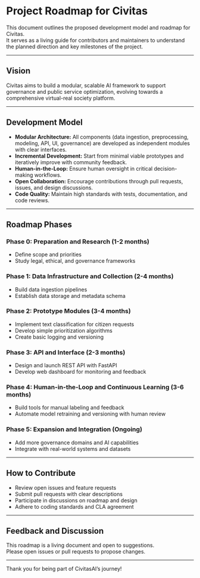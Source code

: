 # Project Roadmap for Civitas

This document outlines the proposed development model and roadmap for Civitas.  
It serves as a living guide for contributors and maintainers to understand the planned direction and key milestones of the project.

---

## Vision

Civitas aims to build a modular, scalable AI framework to support governance and public service optimization, evolving towards a comprehensive virtual-real society platform.

---

## Development Model

- **Modular Architecture:** All components (data ingestion, preprocessing, modeling, API, UI, governance) are developed as independent modules with clear interfaces.  
- **Incremental Development:** Start from minimal viable prototypes and iteratively improve with community feedback.  
- **Human-in-the-Loop:** Ensure human oversight in critical decision-making workflows.  
- **Open Collaboration:** Encourage contributions through pull requests, issues, and design discussions.  
- **Code Quality:** Maintain high standards with tests, documentation, and code reviews.

---

## Roadmap Phases

### Phase 0: Preparation and Research (1-2 months)  
- Define scope and priorities  
- Study legal, ethical, and governance frameworks

### Phase 1: Data Infrastructure and Collection (2-4 months)  
- Build data ingestion pipelines  
- Establish data storage and metadata schema

### Phase 2: Prototype Modules (3-4 months)  
- Implement text classification for citizen requests  
- Develop simple prioritization algorithms  
- Create basic logging and versioning

### Phase 3: API and Interface (2-3 months)  
- Design and launch REST API with FastAPI  
- Develop web dashboard for monitoring and feedback

### Phase 4: Human-in-the-Loop and Continuous Learning (3-6 months)  
- Build tools for manual labeling and feedback  
- Automate model retraining and versioning with human review

### Phase 5: Expansion and Integration (Ongoing)  
- Add more governance domains and AI capabilities  
- Integrate with real-world systems and datasets

---

## How to Contribute

- Review open issues and feature requests  
- Submit pull requests with clear descriptions  
- Participate in discussions on roadmap and design  
- Adhere to coding standards and CLA agreement

---

## Feedback and Discussion

This roadmap is a living document and open to suggestions.  
Please open issues or pull requests to propose changes.

---

Thank you for being part of CivitasAI’s journey!
